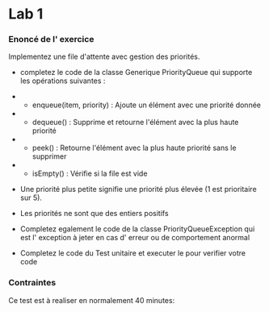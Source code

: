 # Lab 1


### Enoncé de l' exercice

Implementez une file d'attente avec gestion des priorités.

*  completez le code de la classe Generique PriorityQueue qui supporte les opérations suivantes :


* - enqueue(item, priority) : Ajoute un élément avec une priorité donnée
* - dequeue() : Supprime et retourne l'élément avec la plus haute priorité
* - peek() : Retourne l'élément avec la plus haute priorité sans le supprimer
* - isEmpty() : Vérifie si la file est vide



* Une priorité plus petite signifie une priorité plus élevée (1 est prioritaire sur 5).
* Les priorités ne sont que des entiers positifs
* Completez egalement le code de la classe PriorityQueueException qui est l' exception à jeter en cas d' erreur ou de comportement anormal
* Completez  le code du Test unitaire et executer le pour verifier votre code



### Contraintes
Ce test est à realiser en normalement 40 minutes:


